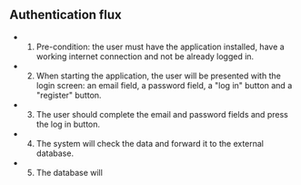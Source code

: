 ## Authentication flux
* 1. Pre-condition: the user must have the application installed, have a working internet connection and not be already logged in.
* 2. When starting the application, the user will be presented with the login screen: an email field, a password field, a "log in" button and a "register" button.
* 3. The user should complete the email and password fields and press the log in button.
* 4. The system will check the data and forward it to the external database.
* 5. The database will 